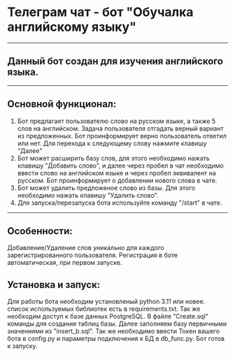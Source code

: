 # Телеграм чат - бот "Обучалка английскому языку"

-----------------------

## Данный бот создан для изучения английского языка.

---
## Основной функционал:
1. Бот предлагает пользователю слово на русском языке, а также 5 слов на английском. Задача пользователя отгадать 
верный вариант из предложенных. Бот проинформирует верно пользователь ответил или нет. Для перехода к следующему слову
нажмите клавишу "Далее"
2. Бот может расширить базу слов, для этого необходимо нажать клавишу "Добавить слово", и далее через пробел в чат 
необходимо ввести слово на английском языке и через пробел эквивалент на русском. Бот проинформирует о добавлении 
нового слова в чате.
3. Бот может удалить предложеное слово из базы. Для этого необходимо нажать клавишу "Удалить слово".
4. Для запуска/перезапуска бота используйте команду "/start" в чате.
---

## Особенности:
Добавление/Удаление слов уникально для каждого зарегистрированного пользователя. Регистрация в боте автоматическая, 
при первом запуске.

## Установка и запуск:
Для работы бота необходим установленый python 3.11 или новее. список используемых библиотек есть в requirements.txt.
Так же необходим доступ к базе данных PostgreSQL. В файле "Create.sql" команды для создания таблиц базы.
Далее заполняем базу первичными значениями из "insert_b.sql". Так же необходимо ввести Токен вашего бота в config.py
и параметры подключения к БД в db_func.py. Бот готов к запуску.
